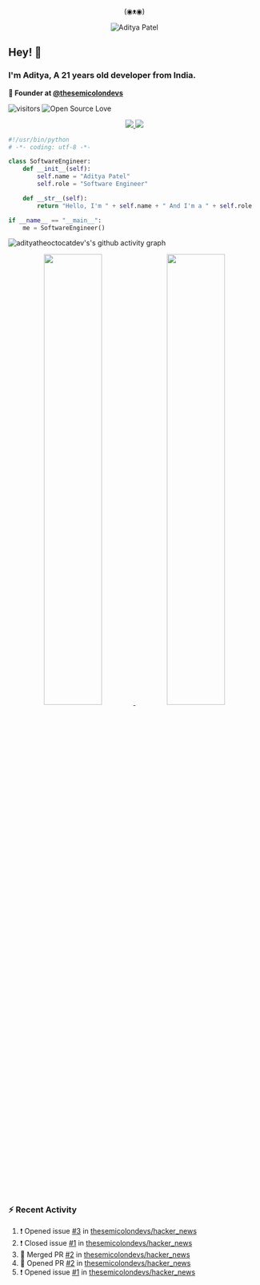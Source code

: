 <div align="center">
  <p> (◉ᴥ◉) </p>
  <img src="https://raw.githubusercontent.com/adityatheoctocatdev/adityatheoctocatdev/main/name.svg" alt="Aditya Patel" />
</div>

## Hey! 👋
### I'm Aditya, A 21 years old developer from India.

**🧭 Founder at [@thesemicolondevs](https://github.com/thesemicolondevs)**

![visitors](https://visitor-badge.laobi.icu/badge?page_id=adityatheoctocatdev.adityatheoctocatdev)
![Open Source Love](https://badges.frapsoft.com/os/v1/open-source.svg?v=102)

<p align="center">
  <a href="https://github.com/adityatheoctocatdev?tab=followers">
    <img src="https://img.shields.io/github/followers/adityatheoctocatdev?tab=followers?label=blue&logo=github&style=for-the-badge" />
  </a>
  <a href="https://twitter.com/adptheoctcatdev">
    <img src="https://img.shields.io/twitter/follow/adptheoctcatdev?label=Twitter&logo=twitter&style=for-the-badge" />
  </a>
</p>

```python
#!/usr/bin/python
# -*- coding: utf-8 -*-

class SoftwareEngineer:
    def __init__(self):
        self.name = "Aditya Patel"
        self.role = "Software Engineer"

    def __str__(self):
        return "Hello, I'm " + self.name + " And I'm a " + self.role

if __name__ == "__main__":
    me = SoftwareEngineer()
```

![adityatheoctocatdev's's github activity graph](https://activity-graph.herokuapp.com/graph?username=adityatheoctocatdev&theme=xcode&hide_border=true)

<p align="center">
  <a href="https://github-readme-stats.vercel.app/api?username=adityatheoctocatdev&show_icons=true&theme=dark&hide_border=true">
    <img width="48%" src="https://github-readme-stats.vercel.app/api?username=adityatheoctocatdev&show_icons=true&theme=dark&hide_border=true" />
  </a>
  <a href="https://github-readme-streak-stats.herokuapp.com/?user=adityatheoctocatdev&theme=dark&hide_border=true">
    <img width="48%" src="https://github-readme-streak-stats.herokuapp.com/?user=adityatheoctocatdev&theme=dark&hide_border=true" />
  </a>
</p>

### :zap: Recent Activity

<!--START_SECTION:activity-->
1. ❗️ Opened issue [#3](https://github.com/thesemicolondevs/hacker_news/issues/3) in [thesemicolondevs/hacker_news](https://github.com/thesemicolondevs/hacker_news)
2. ❗️ Closed issue [#1](https://github.com/thesemicolondevs/hacker_news/issues/1) in [thesemicolondevs/hacker_news](https://github.com/thesemicolondevs/hacker_news)
3. 🎉 Merged PR [#2](https://github.com/thesemicolondevs/hacker_news/pull/2) in [thesemicolondevs/hacker_news](https://github.com/thesemicolondevs/hacker_news)
4. 💪 Opened PR [#2](https://github.com/thesemicolondevs/hacker_news/pull/2) in [thesemicolondevs/hacker_news](https://github.com/thesemicolondevs/hacker_news)
5. ❗️ Opened issue [#1](https://github.com/thesemicolondevs/hacker_news/issues/1) in [thesemicolondevs/hacker_news](https://github.com/thesemicolondevs/hacker_news)
<!--END_SECTION:activity-->
